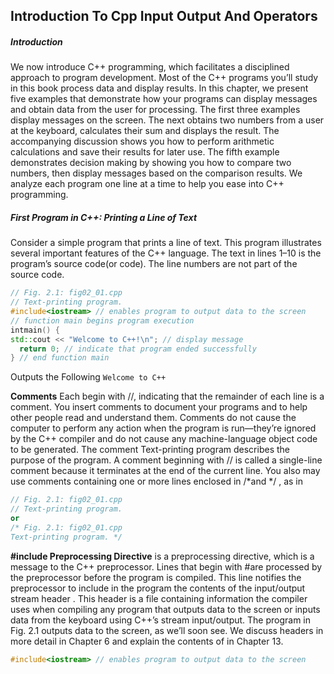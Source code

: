 ## Introduction To Cpp Input Output And Operators

##### Introduction

We now introduce C++ programming, which facilitates a disciplined approach to program development. Most of the C++ programs you’ll study in this book process data and display results. In this chapter, we present five examples that demonstrate how your programs can display messages and obtain data from the user for processing. The first three examples display messages on the screen. The next obtains two numbers from a user at the keyboard, calculates their sum and displays the result. The accompanying discussion shows you how to perform arithmetic calculations and save their results for later use. The fifth example demonstrates decision making by showing you how to compare two numbers, then display messages based on the comparison results. We analyze each program one line at a time to help you ease into C++ programming.

##### First Program in C++: Printing a Line of Text

Consider a simple program that prints a line of text. This program illustrates several important features of the C++ language. The text in lines 1–10 is the program’s source code(or code). The line numbers are not part of the source code. 

```c++
// Fig. 2.1: fig02_01.cpp
// Text-printing program.
#include<iostream> // enables program to output data to the screen
// function main begins program execution
intmain() {
std::cout << "Welcome to C++!\n"; // display message
  return 0; // indicate that program ended successfully
} // end function main
```

Outputs the Following `Welcome to C++`

**Comments** Each begin with //, indicating that the remainder of each line is a comment. You insert comments to document your programs and to help other people read and understand them. Comments do not cause the computer to perform any action when the program is run—they’re ignored by the C++ compiler and do not cause any machine-language object code to be generated. The comment Text-printing program describes the purpose of the program. A comment beginning with // is called a single-line comment because it terminates at the end of the current line. You also may use comments containing one or more lines enclosed in  /*and */ , as in

```c++
// Fig. 2.1: fig02_01.cpp
// Text-printing program.
or
/* Fig. 2.1: fig02_01.cpp
Text-printing program. */
```

**#include Preprocessing Directive** is a preprocessing directive, which is a message to the C++ preprocessor.    Lines that begin with #are processed by the preprocessor before the program is compiled. This line notifies the preprocessor to include in the program the contents of the input/output stream header <iostream>. This header is a file containing information the compiler uses when compiling any program that outputs data to the screen or inputs
data from the keyboard using C++’s stream input/output. The program in Fig. 2.1 outputs data to the screen, as we’ll soon see. We discuss headers in more detail in Chapter 6 and explain the contents of <iostream>in Chapter 13. 

```c++
#include<iostream> // enables program to output data to the screen
```

